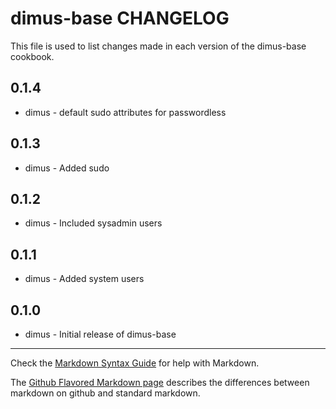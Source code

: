 dimus-base CHANGELOG
====================

This file is used to list changes made in each version of the dimus-base cookbook.

0.1.4
-----
- dimus - default sudo attributes for passwordless

0.1.3
-----
- dimus - Added sudo

0.1.2
-----
- dimus - Included sysadmin users

0.1.1
-----
- dimus - Added system users

0.1.0
-----
- dimus - Initial release of dimus-base

- - -
Check the [Markdown Syntax Guide](http://daringfireball.net/projects/markdown/syntax) for help with Markdown.

The [Github Flavored Markdown page](http://github.github.com/github-flavored-markdown/) describes the differences between markdown on github and standard markdown.
